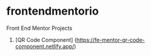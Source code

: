 # frontendmentorio

Front End Mentor Projects

1. [QR Code Component] (https://fe-mentor-qr-code-component.netlify.app/)
